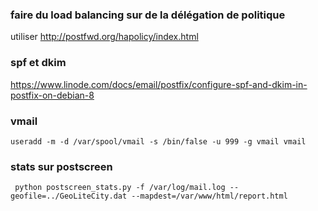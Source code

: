 ### faire du load balancing sur de la délégation de politique

utiliser http://postfwd.org/hapolicy/index.html 

### spf et dkim

https://www.linode.com/docs/email/postfix/configure-spf-and-dkim-in-postfix-on-debian-8

### vmail
```
useradd -m -d /var/spool/vmail -s /bin/false -u 999 -g vmail vmail
```

### stats sur postscreen

```
 python postscreen_stats.py -f /var/log/mail.log --geofile=../GeoLiteCity.dat --mapdest=/var/www/html/report.html
```

